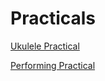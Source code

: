 # Practicals

[Ukulele Practical](Practicals%20fca8f/Ukulele%20Pr%20ab746.md)

[Performing Practical](Practicals%20fca8f/Performing%209b682.md)